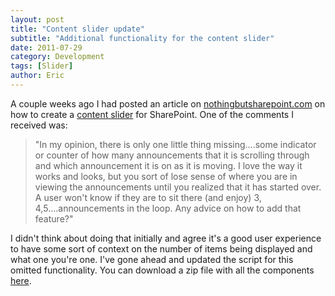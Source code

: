 ```yaml
---
layout: post
title: "Content slider update"
subtitle: "Additional functionality for the content slider"
date: 2011-07-29
category: Development
tags: [Slider]
author: Eric
---
```

A couple weeks ago I had posted an article on [nothingbutsharepoint.com](https://www.nothingbutsharepoint.com) on how to create a [content slider](https://www.nothingbutsharepoint.com/sites/eusp/Pages/Creating-your-own-Content-Slider-for-SharePoint.aspx) for SharePoint. One of the comments I received was:
<blockquote>"In my opinion, there is only one little thing missing....some indicator or counter of how many announcements that it is scrolling through and which announcement it is on as it is moving. I love the way it works and looks, but you sort of lose sense of where you are in viewing the announcements until you realized that it has started over. A user won't know if they are to sit there (and enjoy) 3, 4,5....announcements in the loop. Any advice on how to add that feature?"</blockquote>

I didn't think about doing that initially and agree it's a good user experience to have some sort of context on the number of items being displayed and what one you're one. I've gone ahead and updated the script for this omitted functionality. You can download a zip file with all the components [here](#).
